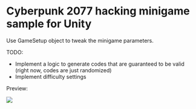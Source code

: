 # Cyberpunk 2077 hacking minigame sample for Unity

Use GameSetup object to tweak the minigame parameters.

TODO:
- Implement a logic to generate codes that are guaranteed to be valid (right now, codes are just randomized)
- Implement difficulty settings

Preview:

![](https://media.giphy.com/media/bzmVreFgBJRdCmDbyb/giphy.gif)
